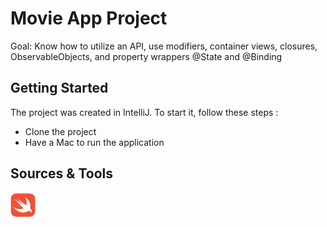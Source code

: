 # Movie App Project

Goal: Know how to utilize an API, use modifiers, container views, closures, ObservableObjects, and property wrappers @State and @Binding

## Getting Started

The project was created in IntelliJ. To start it, follow these steps :

- Clone the project
- Have a Mac to run the application

## Sources & Tools

<a href="https://developer.apple.com/swift/" target="_blank" rel="noreferrer"> <img src="https://raw.githubusercontent.com/devicons/devicon/master/icons/swift/swift-original.svg" alt="swift" width="40" height="40"/> </a>
